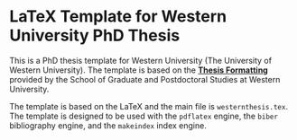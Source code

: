 # LaTeX Template for Western University PhD Thesis
This is a PhD thesis template for Western University (The University of Western University). 
The template is based on the [**Thesis Formatting**](https://grad.uwo.ca/academics/thesis/formatting.html) provided by the School of Graduate and Postdoctoral Studies at Western University.

The template is based on the LaTeX and the main file is `westernthesis.tex`.
The template is designed to be used with the `pdflatex` engine, the `biber` bibliography engine, and the `makeindex` index engine.
